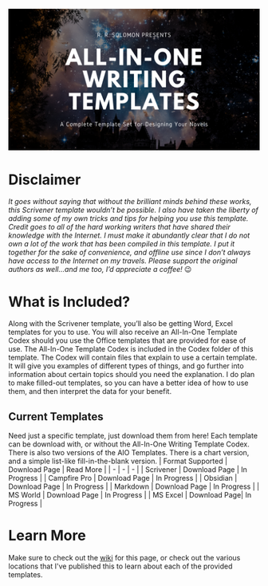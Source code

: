 ![All-In-One Writing Template](https://github.com/rrsolomon/All-In-One-Template/blob/main/Photos/All%20In%20One%20Templates.png)

# Disclaimer
_It goes without saying that without the brilliant minds behind these works, this Scrivener template wouldn’t be possible. I also have taken the liberty of adding some of my own tricks and tips for helping you use this template. Credit goes to all of the hard working writers that have shared their knowledge with the Internet. I must make it abundantly clear that I do not own a lot of the work that has been compiled in this template. I put it together for the sake of convenience, and offline use since I don’t always have access to the Internet on my travels. Please support the original authors as well…and me too, I’d appreciate a coffee!_ 😉

# What is Included?
Along with the Scrivener template, you’ll also be getting Word, Excel templates for you to use. You will also receive an All-In-One Template Codex should you use the Office templates that are provided for ease of use. The All-In-One Template Codex is included in the Codex folder of this template. The Codex will contain files that explain to use a certain template. It will give you examples of different types of things, and go further into information about certain topics should you need the explanation. I do plan to make filled-out templates, so you can have a better idea of how to use them, and then interpret the data for your benefit.

## Current Templates
Need just a specific template, just download them from here! Each template can be download with, or without the All-In-One Writing Template Codex. There is also two versions of the AIO Templates. There is a chart version, and a simple list-like fill-in-the-blank version.
| Format Supported | Download Page | Read More |
| - | - | - |
| Scrivener | Download Page | In Progress | 
| Campfire Pro | Download Page | In Progress |
| Obsidian | Download Page | In Progress |
| Markdown | Download Page | In Progress |
| MS World | Download Page | In Progress |
| MS Excel | Download Page| In Progress |

# Learn More
Make sure to check out the [wiki](https://github.com/rrsolomon/All-In-One-Template/wiki) for this page, or check out the various locations that I've published this to learn about each of the provided templates.
